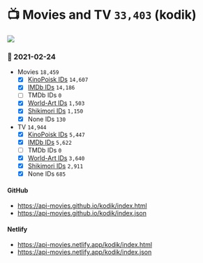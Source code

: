# :tv: Movies and TV `33,403` (kodik)

<a href="https://API-Movies.github.io"><img src="https://API-Movies.github.io/banner.png?cache"></a>

### :date: 2021-02-24
- Movies `18,459`
  - [x] <a href="https://API-Movies.github.io/kodik/movie_kinopoisk_ids.json">KinoPoisk IDs</a> `14,607`
  - [x] <a href="https://API-Movies.github.io/kodik/movie_imdb_ids.json">IMDb IDs</a> `14,186`
  - [ ] TMDb IDs `0`
  - [x] <a href="https://API-Movies.github.io/kodik/movie_world_art_ids.json">World-Art IDs</a> `1,503`
  - [x] <a href="https://API-Movies.github.io/kodik/movie_shikimori_ids.json">Shikimori IDs</a> `1,150`
  - [x] None IDs `130`
- TV `14,944`
  - [x] <a href="https://API-Movies.github.io/kodik/tv_kinopoisk_ids.json">KinoPoisk IDs</a> `5,447`
  - [x] <a href="https://API-Movies.github.io/kodik/tv_imdb_ids.json">IMDb IDs</a> `5,622`
  - [ ] TMDb IDs `0`
  - [x] <a href="https://API-Movies.github.io/kodik/tv_world_art_ids.json">World-Art IDs</a> `3,640`
  - [x] <a href="https://API-Movies.github.io/kodik/tv_shikimori_ids.json">Shikimori IDs</a> `2,911`
  - [x] None IDs `685`
#### GitHub
- <a href='https://api-movies.github.io/kodik/index.html' target='_blank'>https://api-movies.github.io/kodik/index.html</a>
- <a href='https://api-movies.github.io/kodik/index.json' target='_blank'>https://api-movies.github.io/kodik/index.json</a>
#### Netlify
- <a href='https://api-movies.netlify.app/kodik/index.html' target='_blank'>https://api-movies.netlify.app/kodik/index.html</a>
- <a href='https://api-movies.netlify.app/kodik/index.json' target='_blank'>https://api-movies.netlify.app/kodik/index.json</a>
